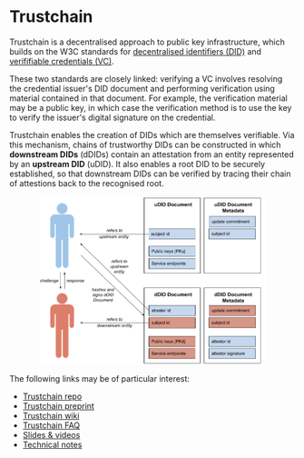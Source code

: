 # Trustchain

Trustchain is a decentralised approach to public key infrastructure, which builds on the W3C standards for [decentralised identifiers (DID)](https://www.w3.org/TR/did-core/) and [verififiable credentials (VC)](https://www.w3.org/TR/did-core/).

These two standards are closely linked: verifying a VC involves resolving the credential issuer's DID document and performing verification using material contained in that document. For example, the verification material may be a public key, in which case the verification method is to use the key to verify the issuer's digital signature on the credential.

Trustchain enables the creation of DIDs which are themselves verifiable. Via this mechanism, chains of trustworthy DIDs can be constructed in which **downstream DIDs** (dDIDs) contain an attestation from an entity represented by an **upstream DID** (uDID). It also enables a root DID to be securely established, so that downstream DIDs can be verified by tracing their chain of attestions back to the recognised root.

<center><img src="figs/dDID_schematic.png" width="400px" /></center>

The following links may be of particular interest:
- [Trustchain repo](https://github.com/alan-turing-institute/trustchain)
- [Trustchain preprint](https://arxiv.org/abs/2305.08533)
- [Trustchain wiki](https://github.com/alan-turing-institute/trustchain/wiki)
- [Trustchain FAQ](https://github.com/alan-turing-institute/trustchain/wiki/Trustchain-FAQ)
- [Slides & videos](https://github.com/alan-turing-institute/trustchain/wiki#presentations)
- [Technical notes](https://github.com/alan-turing-institute/trustchain/wiki/Trustchain-Technical-Notes)
